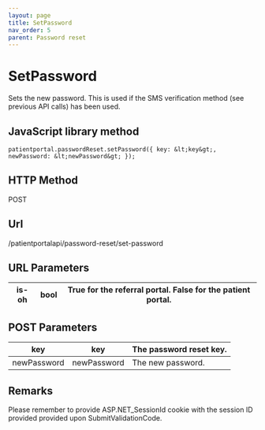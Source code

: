 ```yaml
---
layout: page
title: SetPassword
nav_order: 5
parent: Password reset
---
```


# SetPasswordSets the new password. This is used if the SMS verification method (see previous API calls) has been used.## JavaScript library method```patientportal.passwordReset.setPassword({ key: &lt;key&gt;, newPassword: &lt;newPassword&gt; });```## HTTP MethodPOST## ****Url****/patientportalapi/password-reset/set-password## URL Parameters| is-oh | bool | True for the referral portal. False for the patient portal. || --- | --- | --- |## POST Parameters| key | key | The password reset key. || --- | --- | --- || newPassword | newPassword | The new password. |## RemarksPlease remember to provide ASP.NET_SessionId cookie with the session ID provided provided upon SubmitValidationCode.